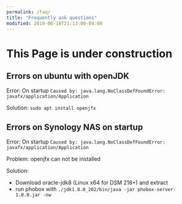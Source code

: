 ```yaml
---
permalink: /faq/
title: "Frequently ask questions"
modified: 2019-06-18T21:13:00-04:00
---
```


# This Page is under construction

## Errors on ubuntu with openJDK

Error: On startup `Caused by: java.lang.NoClassDefFoundError: javafx/application/Application`

Solution: `sudo apt install openjfx`

## Errors on Synology NAS on startup

Error: On startup `Caused by: java.lang.NoClassDefFoundError: javafx/application/Application`

Problem: openjfx can not be installed

Solution: 
 * Download oracle-jdk8 (Linux x64 for DSM 218+) and extract
 * run phobox with `./jdk1.8.0_202/bin/java -jar phobox-server-1.0.0.jar -nw`

